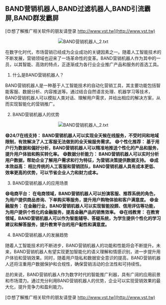 ## **BAND营销机器人,BAND过滤机器人,BAND引流霸屏,BAND群发霸屏**

[😍想了解推广相关软件的朋友请登录 http://www.vst.tw](http://www.vst.tw)

 <center><img src="https://vst.tw/MP4/tuiguang/png/8.png" alt="BAND营销机器人_2.txt"></center>

在数字化时代，市场营销已经成为企业成功的关键因素之一。随着人工智能技术的不断发展，营销领域也迎来了一场革命性的变革。BAND营销机器人作为其中的一员，以其智能、高效的特点，正逐渐成为各行业企业推广产品和服务的首选工具。

1. 什么是BAND营销机器人？

BAND营销机器人是一种基于人工智能技术的自动化营销工具，其主要功能包括智能客服、数据分析、内容推送等。通过结合自然语言处理、机器学习等技术，BAND营销机器人可以模拟人类对话、理解用户需求，并给出相应的解决方案，从而实现智能化的营销推广。

2. BAND营销机器人的优势

 <center><img src="https://vst.tw/MP4/tuiguang/png/0.png" alt="BAND营销机器人_2.txt"></center>

**😄24/7在线支持： BAND营销机器人可以实现全天候在线服务，不受时间和地域限制，有效解决了人工客服无法做到的全天候服务需求。**
**😄个性化推荐： 基于用户行为数据和偏好分析，BAND营销机器人可以精准地推送个性化的产品和服务，提升用户体验和购买转化率。**
**😄数据分析能力： BAND营销机器人可以实时分析用户数据，帮助企业了解用户需求和行为特征，为营销决策提供数据支持。**
**😄成本效益高： 相比传统的人工客服和营销团队，BAND营销机器人具有成本更低、效率更高的优势，可以节省企业人力和财力成本。**

3. BAND营销机器人的应用场景

**😄电商平台： 在电商领域，BAND营销机器人可以扮演客服、推荐系统的角色，为用户提供商品咨询、下单购买等服务，提升用户购物体验和客户满意度。**
**😄金融服务： 在金融行业，BAND营销机器人可以实现智能投顾、信用评估等功能，为用户提供个性化的金融服务，提高金融产品的销售效率。**
**😄在线教育： 在教育领域，BAND营销机器人可以作为智能辅导、答疑系统，为学生提供个性化的学习建议和解答服务，提升教育平台的用户黏性和满意度。**

4. BAND营销机器人的发展趋势

随着人工智能技术的不断进步，BAND营销机器人的功能和性能将会不断提升。未来，BAND营销机器人有望实现更加智能化的语义理解和情感识别，进一步提升用户体验和营销效果。同时，随着用户隐私和数据安全意识的提高，BAND营销机器人还将注重用户数据保护和合规性，确保营销活动的合法性和可持续性。

总的来说，BAND营销机器人作为数字时代的智能推广利器，具有广阔的应用前景和市场潜力。通过充分利用BAND营销机器人的优势，企业可以实现营销效果的最大化，提升竞争力和盈利能力。

[😍想了解推广相关软件的朋友请登录 http://www.vst.tw](http://www.vst.tw)



